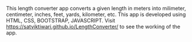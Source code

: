 This length converter app converts a given length in meters into milimeter, centimeter, inches, feet, yards, kilometer, etc. This app is developed using HTML, CSS, BOOTSTRAP, JAVASCRIPT.
Visit https://satviktiwari.github.io/LengthConverter/ to see the working of the app.
